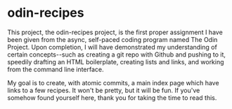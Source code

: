 # odin-recipes

This project, the odin-recipes project, is the first proper assignment I have been given from the async, self-paced coding
program named The Odin Project. Upon completion, I will have demonstrated my understanding of certain concepts--such as
creating a git repo with Github and pushing to it, speedily drafting an HTML boilerplate, creating lists and links, and
working from the command line interface.

My goal is to create, with atomic commits, a main index page which have links to a few recipes. It won't be pretty, but it
will be fun. If you've somehow found yourself here, thank you for taking the time to read this.
